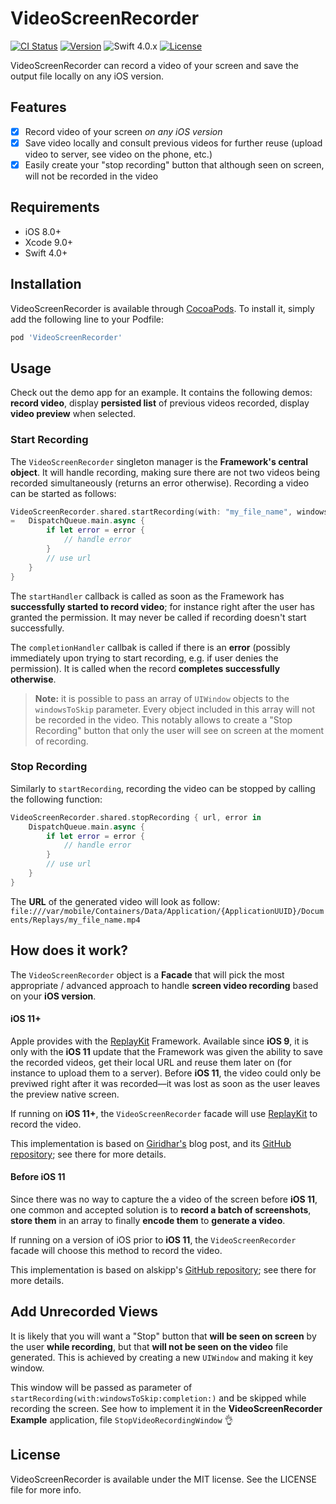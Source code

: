 # VideoScreenRecorder

[![CI Status](http://img.shields.io/travis/bastien.falcou@hotmail.com/VideoScreenRecorder.svg?style=flat)](https://travis-ci.org/bastien.falcou@hotmail.com/VideoScreenRecorder)
[![Version](https://img.shields.io/cocoapods/v/VideoScreenRecorder.svg?style=flat)](http://cocoapods.org/pods/VideoScreenRecorder)
![Swift 4.0.x](https://img.shields.io/badge/Swift-4.0.x-orange.svg)
[![License](https://img.shields.io/cocoapods/l/VideoScreenRecorder.svg?style=flat)](http://cocoapods.org/pods/VideoScreenRecorder)

VideoScreenRecorder can record a video of your screen and save the output file locally on any iOS version.

## Features

- [x] Record video of your screen _on any iOS version_
- [x] Save video locally and consult previous videos for further reuse (upload video to server, see video on the phone, etc.)
- [x] Easily create your "stop recording" button that although seen on screen, will not be recorded in the video

## Requirements

- iOS 8.0+
- Xcode 9.0+
- Swift 4.0+

## Installation

VideoScreenRecorder is available through [CocoaPods](http://cocoapods.org). To install it, simply add the following line to your Podfile:

```ruby
pod 'VideoScreenRecorder'
```

## Usage

Check out the demo app for an example. It contains the following demos: **record video**, display **persisted list** of previous videos recorded, display **video preview** when selected.

### Start Recording

The `VideoScreenRecorder` singleton manager is the **Framework's central object**. It will handle recording, making sure there are not two videos being recorded simultaneously (returns an error otherwise). Recording a video can be started as follows:

```swift
VideoScreenRecorder.shared.startRecording(with: "my_file_name", windowsToSkip: nil) { url, error in
=	DispatchQueue.main.async {
		if let error = error {
			// handle error
		}
		// use url
	}
}
```

The `startHandler` callback is called as soon as the Framework has **successfully started to record video**; for instance right after the user has granted the permission. It may never be called if recording doesn't start successfully.

The `completionHandler` callbak is called if there is an **error** (possibly immediately upon trying to start recording, e.g. if user denies the permission). It is called when the record **completes successfully otherwise**.

> **Note:** it is possible to pass an array of `UIWindow` objects to the `windowsToSkip` parameter. Every object included in this array will not be recorded in the video. This notably allows to create a "Stop Recording" button that only the user will see on screen at the moment of recording.

### Stop Recording

Similarly to `startRecording`, recording the video can be stopped by calling the following function:

```swift
VideoScreenRecorder.shared.stopRecording { url, error in
	DispatchQueue.main.async {
		if let error = error {
			// handle error
		}
		// use url
	}
}
```

The **URL** of the generated video will look as follow: `file:///var/mobile/Containers/Data/Application/{ApplicationUUID}/Documents/Replays/my_file_name.mp4`

## How does it work?

The `VideoScreenRecorder` object is a **Facade** that will pick the most appropriate / advanced approach to handle **screen video recording** based on your **iOS version**.

#### iOS 11+

Apple provides with the [ReplayKit](https://developer.apple.com/documentation/replaykit) Framework. Available since **iOS 9**, it is only with the **iOS 11** update that the Framework was given the ability to save the recorded videos, get their local URL and reuse them later on (for instance to upload them to a server). Before **iOS 11**, the video could only be previwed right after it was recorded—it was lost as soon as the user leaves the preview native screen.

If running on **iOS 11+**, the `VideoScreenRecorder` facade will use [ReplayKit](https://developer.apple.com/documentation/replaykit) to record the video. 

This implementation is based on [Giridhar's](https://medium.com/@giridharvc7/replaykit-screen-recording-8ee9a61dd762) blog post, and its [GitHub repository](https://github.com/giridharvc7/ScreenRecord); see there for more details.

#### Before iOS 11

Since there was no way to capture the a video of the screen before **iOS 11**, one common and accepted solution is to **record a batch of screenshots**, **store them** in an array to finally **encode them** to **generate a video**. 

If running on a version of iOS prior to **iOS 11**, the `VideoScreenRecorder` facade will choose this method to record the video.

This implementation is based on alskipp's [GitHub repository](https://github.com/alskipp/ASVideoScreenRecorder); see there for more details.

## Add Unrecorded Views

It is likely that you will want a "Stop" button that **will be seen on screen** by the user **while recording**, but that **will not be seen on the video** file generated. This is achieved by creating a new `UIWindow` and making it key window.

This window will be passed as parameter of `startRecording(with:windowsToSkip:completion:)` and be skipped while recording the screen. See how to implement it in the **VideoScreenRecorder Example** application, file `StopVideoRecordingWindow` 👌

## License

VideoScreenRecorder is available under the MIT license. See the LICENSE file for more info.
